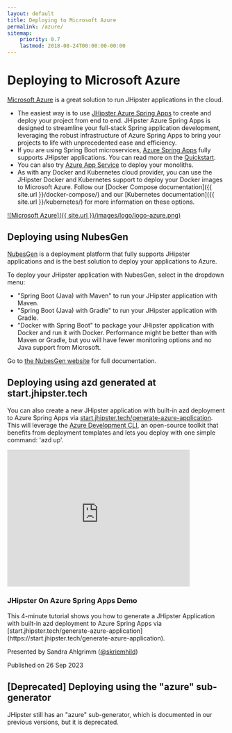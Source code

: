 ```yaml
---
layout: default
title: Deploying to Microsoft Azure
permalink: /azure/
sitemap:
    priority: 0.7
    lastmod: 2018-08-24T00:00:00-00:00
---
```


# <i class="fa fa-cloud-upload"></i> Deploying to Microsoft Azure

[Microsoft Azure](https://azure.microsoft.com/overview/?WT.mc_id=java-0000-judubois) is a great solution to run JHipster applications in the cloud.

- The easiest way is to use [JHipster Azure Spring Apps](https://github.com/Azure/generator-jhipster-azure-spring-apps) to create and deploy your project from end to end. JHipster Azure Spring Apps is designed to streamline your full-stack Spring application development, leveraging the robust infrastructure of Azure Spring Apps to bring your projects to life with unprecedented ease and efficiency.
- If you are using Spring Boot microservices, [Azure Spring Apps](https://azure.microsoft.com/services/spring-apps/?WT.mc_id=online-jhipster-judubois) fully supports JHipster applications. You can read more on the [Quickstart](https://learn.microsoft.com/azure/spring-apps/quickstart-deploy-microservice-apps).
- You can also try [Azure App Service](https://azure.microsoft.com/services/app-service/?WT.mc_id=online-jhipster-judubois) to deploy your monoliths.
- As with any Docker and Kubernetes cloud provider, you can use the JHipster Docker and Kubernetes support to deploy your Docker images to Microsoft Azure. Follow our [Docker Compose documentation]({{ site.url }}/docker-compose/) and our [Kubernetes documentation]({{ site.url }}/kubernetes/) for more information on these options.

[![Microsoft Azure]({{ site.url }}/images/logo/logo-azure.png)](https://azure.microsoft.com/overview/?WT.mc_id=java-0000-judubois)

## Deploying using NubesGen

[NubesGen](https://www.nubesgen.com) is a deployment platform that fully supports JHipster applications and is the best solution to deploy your applications to Azure.

To deploy your JHipster application with NubesGen, select in the dropdown menu:

- "Spring Boot (Java) with Maven" to run your JHipster application with Maven.
- "Spring Boot (Java) with Gradle" to run your JHipster application with Gradle.
- "Docker with Spring Boot" to package your JHipster application with Docker and run it with Docker. Performance might be better than with Maven or Gradle, but you will have fewer monitoring options and no Java support from Microsoft.

Go to [the NubesGen website](https://www.nubesgen.com) for full documentation.

## Deploying using azd generated at start.jhipster.tech

You can also create a new JHipster application with built-in azd deployment to Azure Spring Apps via [start.jhipster.tech/generate-azure-application](https://start.jhipster.tech/generate-azure-application). This will leverage the [Azure Development CLI](https://learn.microsoft.com/azure/developer/azure-developer-cli/?WT.mc_id=java-0000-sakriema), an open-source toolkit that benefits from deployment templates and lets you deploy with one simple command: 'azd up'.

<div class="thumbnail no-margin-bottom">
    <div class="video-container">
        <iframe width="420" height="315" src="https://www.youtube.com/embed/AmxPv_5Bs_k&t=33s" frameborder="0" allow="accelerometer; autoplay; encrypted-media; gyroscope; picture-in-picture" allowfullscreen></iframe>
    </div>
    <div class="caption">
        <h3 id="thumbnail-label">JHipster On Azure Spring Apps Demo<a class="anchorjs-link" href="#thumbnail-label"><span class="anchorjs-icon"></span></a></h3>
        <p>This 4-minute tutorial shows you how to generate a JHipster Application with built-in azd deployment to Azure Spring Apps via [start.jhipster.tech/generate-azure-application](https://start.jhipster.tech/generate-azure-application).</p>
        <p>Presented by Sandra Ahlgrimm (<a href="https://twitter.com/skriemhild">@skriemhild</a>)</p>
        <p>Published on 26 Sep 2023</p>
    </div>
</div>

## [Deprecated] Deploying using the "azure" sub-generator

JHipster still has an "azure" sub-generator, which is documented in our previous versions, but it is deprecated.
